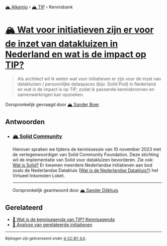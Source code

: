 [🏔️ Alkemio](https://welcome.alkem.io/) › [🏔️ TIP](https://alkem.io/tip/dashboard) › Kennisbank
# [🏔️ Wat voor initiatieven zijn er voor de inzet van datakluizen in Nederland en wat is de impact op TIP?](https://alkem.io/tip/collaboration/watvoorinitiatieve-1713)
>Als architect wil ik weten wat voor initiatieven er zijn voor de inzet van datakluizen / persoonlijke dataspaces (bijv. Solid Pod) in Nederland en wat is de impact is op TIP, zodat ik passende kennisbronnen en samenwerkingen kan opzoeken.

Oorspronkelijk gevraagd door [🏔️ Sander Boer](https://alkem.io/user/sander-boer-499)
## Antwoorden
- ### <a id="solidcommunity-2317"></a> [🏔️ Solid Community](https://alkem.io/tip/collaboration/watvoorinitiatieve-1713/posts/solidcommunity-2317)
  Hierover spraken we tijdens de kennissessie van 10 november 2023 met de vertegenwoordiger van Solid Community Foundation. Deze stichting wil de implementatie van Solid voor datakluizen bevorderen. Zie ook: [Wat is Solid?](https://alkem.io/tip/collaboration/watissolid-6045) Er kwamen meerdere Nederlandse initiatieven aan bod zoals de Nederlandse Datakluis ([Wat is de Nederlandse Datakluis?](https://alkem.io/tip/collaboration/watisdenederlands-7532)) het Virtueel Inkomsten Loket.

  ***
  Oorspronkelijk geantwoord door [🏔️ Sander Dijkhuis](https://alkem.io/tip/collaboration/watvoorinitiatieve-1713/posts/solidcommunity-2317)

## Gerelateerd
- [📌 Wat is de kennisagenda van TIP? Kennisagenda](watisdekennisagen-9941.md#kennisagenda-5711)
- [📄 Analyse van gerelateerde initiatieven](overzichtvanreleva-7668.md)
* * *
<small>Bijdragen zijn gelicenseerd onder [🌐 CC BY 4.0](https://creativecommons.org/licenses/by/4.0/deed.nl).</small>
